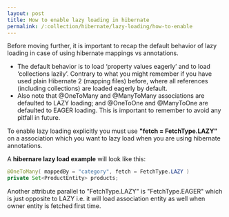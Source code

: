 ```yaml
---
layout: post
title: How to enable lazy loading in hibernate
permalink: /:collection/hibernate/lazy-loading/how-to-enable
---
```


Before moving further, it is important to recap the default behavior of lazy loading in case of using hibernate mappings vs annotations.

-	The default behavior is to load ‘property values eagerly’ and to load ‘collections lazily’. Contrary to what you might remember if you have used plain Hibernate 2 (mapping files) before, where all references (including collections) are loaded eagerly by default.
-	Also note that @OneToMany and @ManyToMany associations are defaulted to LAZY loading; and @OneToOne and @ManyToOne are defaulted to EAGER loading. This is important to remember to avoid any pitfall in future.

To enable lazy loading explicitly you must use **"fetch = FetchType.LAZY"** on a association which you want to lazy load when you are using hibernate annotations.

A **hibernare lazy load example** will look like this:
```java
@OneToMany( mappedBy = "category", fetch = FetchType.LAZY )
private Set<ProductEntity> products;
```
Another attribute parallel to "FetchType.LAZY" is "FetchType.EAGER" which is just opposite to LAZY i.e. it will load association entity as well when owner entity is fetched first time.

